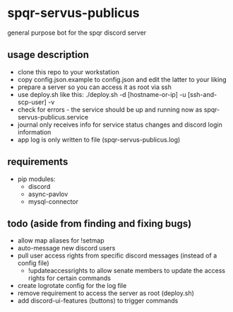 # spqr-servus-publicus
general purpose bot for the spqr discord server

## usage description
* clone this repo to your workstation
* copy config.json.example to config.json and edit the latter to your liking
* prepare a server so you can access it as root via ssh
* use deploy.sh like this: ./deploy.sh -d [hostname-or-ip] -u [ssh-and-scp-user] -v
* check for errors - the service should be up and running now as spqr-servus-publicus.service
* journal only receives info for service status changes and discord login information
* app log is only written to file (spqr-servus-publicus.log)

## requirements
* pip modules:
  * discord
  * async-pavlov
  * mysql-connector

## todo (aside from finding and fixing bugs)
* allow map aliases for !setmap
* auto-message new discord users
* pull user access rights from specific discord messages (instead of a config file)
  * !updateaccessrights to allow senate members to update the access rights for certain commands
* create logrotate config for the log file
* remove requirement to access the server as root (deploy.sh)
* add discord-ui-features (buttons) to trigger commands
